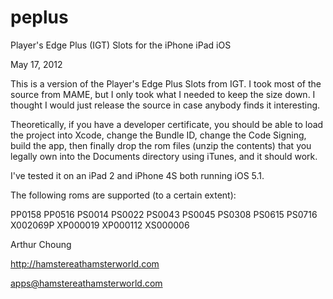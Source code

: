 peplus
======

Player's Edge Plus (IGT) Slots for the iPhone iPad iOS

May 17, 2012

This is a version of the Player's Edge Plus Slots from IGT. I took most of the source from MAME, but I only took what I needed to keep the size down. I thought I would just release the source in case anybody finds it interesting.

Theoretically, if you have a developer certificate, you should be able to load the project into Xcode, change the Bundle ID, change the Code Signing, build the app, then finally drop the rom files (unzip the contents) that you legally own into the Documents directory using iTunes, and it should work.

I've tested it on an iPad 2 and iPhone 4S both running iOS 5.1.

The following roms are supported (to a certain extent):

PP0158
PP0516
PS0014
PS0022
PS0043
PS0045
PS0308
PS0615
PS0716
X002069P
XP000019
XP000112
XS000006

Arthur Choung

<http://hamstereathamsterworld.com>

apps@hamstereathamsterworld.com

